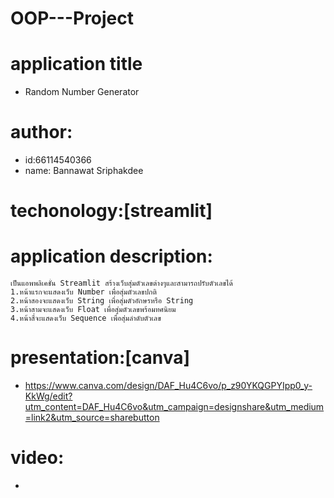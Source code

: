 # OOP---Project

# application title
- Random Number Generator
# author:
  * id:66114540366 
  * name: Bannawat Sriphakdee
# techonology:[streamlit]
# application description:
```
เป็นแอพพลิเคชั่น Streamlit สร้างเว็บสุ่มตัวเลขต่างๆและสามารถปรับตัวเลขได้
1.หน้าแรกจะแสดงเว็บ Number เพื่อสุ่มตัวเลขปกติ
2.หน้าสองจะแสดงเว็บ String เพื่อสุ่มตัวอักษรหรือ String
3.หน้าสามจะแสดงเว็บ Float เพื่อสุ่มตัวเลขพร้อมทศนิยม
4.หน้าสี่จะแสดงเว็บ Sequence เพื่อสุ่มลำดับตัวเลข
```
# presentation:[canva]
* https://www.canva.com/design/DAF_Hu4C6vo/p_z90YKQGPYIpp0_y-KkWg/edit?utm_content=DAF_Hu4C6vo&utm_campaign=designshare&utm_medium=link2&utm_source=sharebutton
# video: 
-

